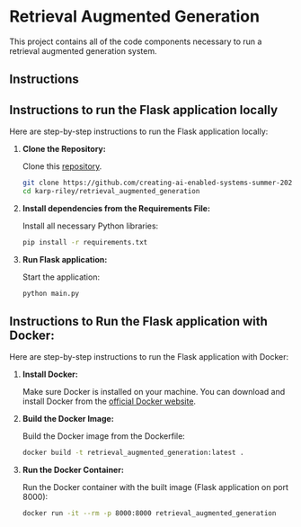 # Retrieval Augmented Generation

This project contains all of the code components necessary to run a retrieval augmented generation system.

## Instructions

## Instructions to run the Flask application locally

Here are step-by-step instructions to run the Flask application locally:

1. **Clone the Repository:**

   Clone this [repository](https://github.com/creating-ai-enabled-systems-summer-2024/karp-riley/tree/main).

   ```sh
   git clone https://github.com/creating-ai-enabled-systems-summer-2024/karp-riley.git
   cd karp-riley/retrieval_augmented_generation
   ```

2. **Install dependencies from the Requirements File:**

   Install all necessary Python libraries:

   ```sh
   pip install -r requirements.txt
   ```

3. **Run Flask application:**

   Start the application:

   ```sh
   python main.py
   ```

## Instructions to Run the Flask application with Docker:

Here are step-by-step instructions to run the Flask application with Docker:

1. **Install Docker:**

   Make sure Docker is installed on your machine. You can download and install Docker from the [official Docker website](https://www.docker.com/products/docker-desktop).

2. **Build the Docker Image:**

   Build the Docker image from the Dockerfile:

   ```sh
   docker build -t retrieval_augmented_generation:latest .
   ```

3. **Run the Docker Container:**

   Run the Docker container with the built image (Flask application on port 8000):

   ```sh
   docker run -it --rm -p 8000:8000 retrieval_augmented_generation
   ```
